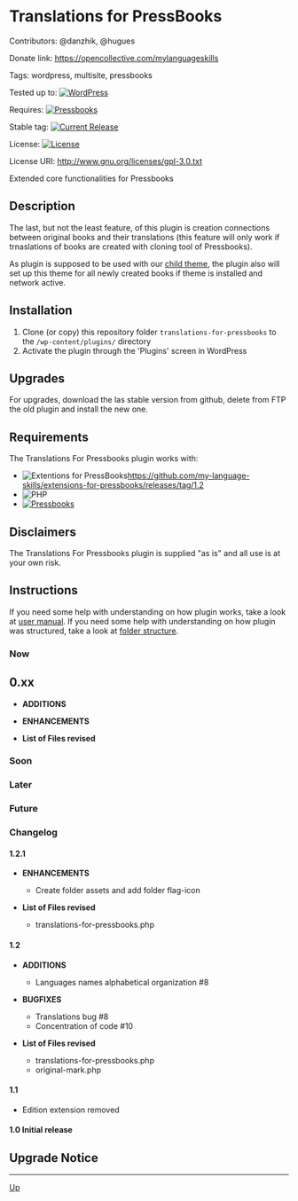 # Translations for PressBooks

Contributors:  @danzhik, @hugues

Donate link: https://opencollective.com/mylanguageskills

Tags: wordpress, multisite, pressbooks

Tested up to: [![WordPress](https://img.shields.io/wordpress/v/akismet.svg)](https://wordpress.org/download/)

Requires:  [![Pressbooks](https://img.shields.io/badge/Pressbooks-V%205.4.7-red.svg)](https://github.com/pressbooks/pressbooks/releases/tag/5.3)

Stable tag: [![Current Release](https://img.shields.io/github/release/my-language-skills/extensions-for-pressbooks.svg)](https://github.com/my-language-skills/extensions-for-pressbooks/releases/latest/)

License:  [![License](https://img.shields.io/badge/license-GPL--3.0-red.svg)](https://github.com/my-language-skills/all-in-one-metadata/blob/master/LICENSE.txt)

License URI: http://www.gnu.org/licenses/gpl-3.0.txt

Extended core functionalities for Pressbooks

## Description
 The last, but not the least feature, of this plugin is creation connections between original books and their translations (this feature will only work if trnaslations of books are created with cloning tool of Pressbooks).

As plugin is supposed to be used with our [child theme](https://github.com/my-language-skills/books4languages-book-child-theme-for-pressbooks), the plugin also will set up this theme for all newly created books if theme is installed and network active.

## Installation

1. Clone (or copy) this repository folder `translations-for-pressbooks` to the `/wp-content/plugins/` directory
1. Activate the plugin through the 'Plugins' screen in WordPress

## Upgrades

For upgrades, download the las stable version from github, delete from FTP the old plugin and install the new one.

## Requirements

The Translations For Pressbooks plugin works with:

 * ![Extentions for PressBooks](https://img.shields.io/badge/PHP-7.2.X-blue.svg)https://github.com/my-language-skills/extensions-for-pressbooks/releases/tag/1.2
 * ![PHP](https://img.shields.io/badge/PHP-7.2.X-blue.svg)
 * [![Pressbooks](https://img.shields.io/badge/Pressbooks-V%205.4.7-red.svg)](https://github.com/pressbooks/pressbooks/releases/tag/5.4.7)


## Disclaimers

The Translations For Pressbooks plugin is supplied "as is" and all use is at your own risk.

## Instructions

If you need some help with understanding on how plugin works, take a look at [user manual](/doc/user-manual.md).
If you need some help with understanding on how plugin was structured, take a look at [folder structure](/doc/folder-structure.md).


### Now
## 0.xx
* **ADDITIONS**

* **ENHANCEMENTS**

* **List of Files revised**


### Soon


### Later

### Future

### Changelog
#### 1.2.1
* **ENHANCEMENTS**
   * Create  folder assets and add folder flag-icon

* **List of Files revised**
   * translations-for-pressbooks.php


#### 1.2


* **ADDITIONS**
	* Languages names alphabetical organization #8

* **BUGFIXES**
	* Translations bug #8
	* Concentration of code #10

* **List of Files revised**
     * translations-for-pressbooks.php
     * original-mark.php

#### 1.1
* Edition extension removed

#### 1.0 Initial release


## Upgrade Notice

---
[Up](/README.md)
